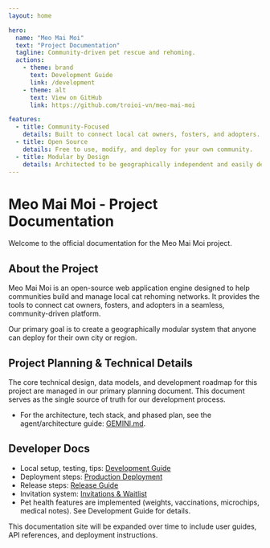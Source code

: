 ```yaml
---
layout: home

hero:
  name: "Meo Mai Moi"
  text: "Project Documentation"
  tagline: Community-driven pet rescue and rehoming.
  actions:
    - theme: brand
      text: Development Guide
      link: /development
    - theme: alt
      text: View on GitHub
      link: https://github.com/troioi-vn/meo-mai-moi

features:
  - title: Community-Focused
    details: Built to connect local cat owners, fosters, and adopters.
  - title: Open Source
    details: Free to use, modify, and deploy for your own community.
  - title: Modular by Design
    details: Architected to be geographically independent and easily deployable.
---
```


# Meo Mai Moi - Project Documentation

Welcome to the official documentation for the Meo Mai Moi project.

## About the Project

Meo Mai Moi is an open-source web application engine designed to help communities build and manage local cat rehoming networks. It provides the tools to connect cat owners, fosters, and adopters in a seamless, community-driven platform.

Our primary goal is to create a geographically modular system that anyone can deploy for their own city or region.

## Project Planning & Technical Details

The core technical design, data models, and development roadmap for this project are managed in our primary planning document. This document serves as the single source of truth for our development process.

-   For the architecture, tech stack, and phased plan, see the agent/architecture guide: [GEMINI.md](../GEMINI.md).

## Developer Docs

- Local setup, testing, tips: [Development Guide](./development.md)
- Deployment steps: [Production Deployment](./deploy.md)
- Release steps: [Release Guide](./release.md)
- Invitation system: [Invitations & Waitlist](./invites.md)
- Pet health features are implemented (weights, vaccinations, microchips, medical notes). See Development Guide for details.

This documentation site will be expanded over time to include user guides, API references, and deployment instructions.
